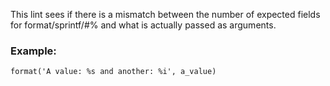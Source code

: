 This lint sees if there is a mismatch between the number of
expected fields for format/sprintf/#% and what is actually
passed as arguments.

### Example:

    format('A value: %s and another: %i', a_value)
